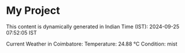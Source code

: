 # My Project

This content is dynamically generated in Indian Time (IST): 2024-09-25 07:52:05 IST


Current Weather in Coimbatore:
Temperature: 24.88 °C
Condition: mist
